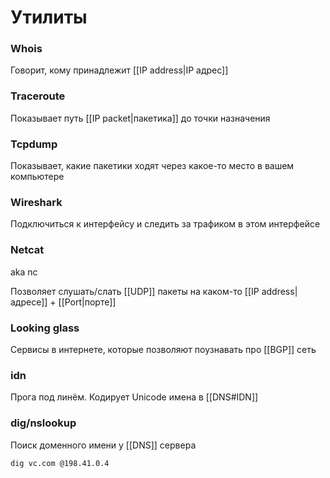 # Утилиты

### Whois
Говорит, кому принадлежит [[IP address|IP адрес]]

### Traceroute
Показывает путь [[IP packet|пакетика]] до точки назначения

### Tcpdump
Показывает, какие пакетики ходят через какое-то место в вашем компьютере

### Wireshark
Подключиться к интерфейсу и следить за трафиком в этом интерфейсе

### Netcat
aka nc

Позволяет слушать/слать [[UDP]] пакеты на каком-то [[IP address|адресе]] + [[Port|порте]]

### Looking glass

Сервисы в интернете, которые позволяют поузнавать про [[BGP]] сеть

### idn
Прога под  линём. Кодирует Unicode имена в [[DNS#IDN]]

### dig/nslookup
Поиск доменного имени у [[DNS]] сервера

`dig vc.com @198.41.0.4`